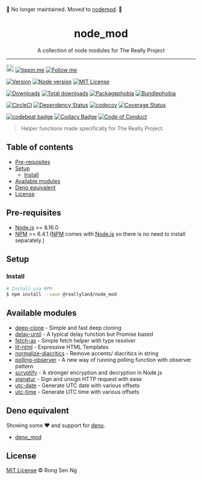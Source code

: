 🚨 No longer maintained. Moved to [nodemod](https://github.com/motss/nodemod). 🚨

<div align="center" style="text-align: center;">
  <h1 style="border-bottom: none;">node_mod</h1>

  <p>A collection of node modules for The Really Project</p>
</div>

<hr />

<a href="https://www.buymeacoffee.com/RLmMhgXFb" target="_blank" rel="noopener noreferrer"><img src="https://www.buymeacoffee.com/assets/img/custom_images/orange_img.png" alt="Buy Me A Coffee" style="height: 20px !important;width: auto !important;" ></a>
[![tippin.me][tippin-me-badge]][tippin-me-url]
[![Follow me][follow-me-badge]][follow-me-url]

[![Version][version-badge]][version-url]
[![Node version][node-version-badge]][node-version-url]
[![MIT License][mit-license-badge]][mit-license-url]

[![Downloads][downloads-badge]][downloads-url]
[![Total downloads][total-downloads-badge]][downloads-url]
[![Packagephobia][packagephobia-badge]][packagephobia-url]
[![Bundlephobia][bundlephobia-badge]][bundlephobia-url]

[![CircleCI][circleci-badge]][circleci-url]
[![Dependency Status][daviddm-badge]][daviddm-url]
[![codecov][codecov-badge]][codecov-url]
[![Coverage Status][coveralls-badge]][coveralls-url]

[![codebeat badge][codebeat-badge]][codebeat-url]
[![Codacy Badge][codacy-badge]][codacy-url]
[![Code of Conduct][coc-badge]][coc-url]

> Helper functions made specifically for The Really Project.

## Table of contents <!-- omit in toc -->

- [Pre-requisites](#Pre-requisites)
- [Setup](#Setup)
  - [Install](#Install)
- [Available modules](#Available-modules)
- [Deno equivalent](#Deno-equivalent)
- [License](#License)

## Pre-requisites

- [Node.js][nodejs-url] >= 8.16.0
- [NPM][npm-url] >= 6.4.1 ([NPM][npm-url] comes with [Node.js][nodejs-url] so there is no need to install separately.)

## Setup

### Install

```sh
# Install via NPM
$ npm install --save @reallyland/node_mod
```

## Available modules

* [deep-clone] - Simple and fast deep cloning
* [delay-until] - A typical delay function but Promise based
* [fetch-as] - Simple fetch helper with type resolver
* [lit-ntml] - Expressive HTML Templates
* [normalize-diacritics] - Remove accents/ diacritics in string
* [polling-observer] - A new way of running polling function with observer pattern
* [scryptify] - A stronger encryption and decryption in Node.js
* [signatur] - Sign and unsign HTTP request with ease
* [utc-date] - Generate UTC date with various offsets
* [utc-time] - Generate UTC time with various offsets

## Deno equivalent

Showing some ❤️ and support for [deno].

* [deno_mod]

## License

[MIT License](https://motss.mit-license.org/) © Rong Sen Ng

<!-- References -->
[typescript-url]: https://github.com/Microsoft/TypeScript
[nodejs-url]: https://nodejs.org
[npm-url]: https://www.npmjs.com
[node-releases-url]: https://nodejs.org/en/download/releases
[deno]: https://github.com/denoland/deno
[deno_mod]: https://github.com/motss/deno_mod

[deep-clone]: /src/deep-clone
[delay-until]: /src/delay-until
[fetch-as]: /src/fetch-as
[lit-ntml]: /src/lit-ntml
[normalize-diacritics]: /src/normalize-diacritics
[polling-observer]: /src/polling-observer
[scryptify]: /src/scryptify
[signatur]: /src/signatur
[utc-date]: /src/utc-date
[utc-time]: /src/utc-time

<!-- Badges -->
[tippin-me-badge]: https://badgen.net/badge/%E2%9A%A1%EF%B8%8Ftippin.me/@igarshmyb/F0918E
[follow-me-badge]: https://flat.badgen.net/twitter/follow/igarshmyb?icon=twitter

[version-badge]: https://flat.badgen.net/npm/v/@reallyland/node_mod?icon=npm
[node-version-badge]: https://flat.badgen.net/npm/node/@reallyland/node_mod
[mit-license-badge]: https://flat.badgen.net/npm/license/@reallyland/node_mod

[downloads-badge]: https://flat.badgen.net/npm/dm/@reallyland/node_mod
[total-downloads-badge]: https://flat.badgen.net/npm/dt/@reallyland/node_mod?label=total%20downloads
[packagephobia-badge]: https://flat.badgen.net/packagephobia/install/@reallyland/node_mod
[bundlephobia-badge]: https://flat.badgen.net/bundlephobia/minzip/@reallyland/node_mod

[circleci-badge]: https://flat.badgen.net/circleci/github/reallyland/node_mod?icon=circleci
[daviddm-badge]: https://flat.badgen.net/david/dep/reallyland/node_mod
[codecov-badge]: https://flat.badgen.net/codecov/c/github/reallyland/node_mod?label=codecov&icon=codecov
[coveralls-badge]: https://flat.badgen.net/coveralls/c/github/reallyland/node_mod?label=coveralls

[codebeat-badge]: https://codebeat.co/badges/060dcdf2-123d-430b-9c45-52bba50b5783
[codacy-badge]: https://api.codacy.com/project/badge/Grade/bbebe77f59434390aa1b27cd5acd92ed
[coc-badge]: https://flat.badgen.net/badge/code%20of/conduct/pink

<!-- Links -->
[tippin-me-url]: https://tippin.me/@igarshmyb
[follow-me-url]: https://twitter.com/igarshmyb?utm_source=github.com&amp;utm_medium=referral&amp;utm_content=motss/app-datepicker


[version-url]: https://www.npmjs.com/package/@reallyland/node_mod
[node-version-url]: https://nodejs.org/en/download
[mit-license-url]: https://github.com/reallyland/node_mod/blob/master/LICENSE

[downloads-url]: https://www.npmtrends.com/@reallyland/node_mod
[packagephobia-url]: https://packagephobia.now.sh/result?p=@reallyland/node_mod
[bundlephobia-url]: https://bundlephobia.com/result?p=@reallyland/node_mod

[circleci-url]: https://circleci.com/gh/reallyland/node_mod/tree/master
[daviddm-url]: https://david-dm.org/reallyland/node_mod
[codecov-url]: https://codecov.io/gh/reallyland/node_mod
[coveralls-url]: https://coveralls.io/github/reallyland/node_mod?branch=master

[codebeat-url]: https://codebeat.co/projects/github-com-reallyland-node_mod-master
[codacy-url]: https://www.codacy.com/app/motss/node_mod?utm_source=github.com&amp;utm_medium=referral&amp;utm_content=reallyland/node_mod&amp;utm_campaign=Badge_Grade
[coc-url]: https://github.com/reallyland/node_mod/blob/master/CODE_OF_CONDUCT.md

